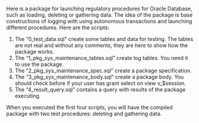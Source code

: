 Here is a package for launching regulatory procedures for Oracle Database, such as loading, deleting or gathering data. The idea of the package is base constructions of logging with using autonomous transactions and launching different procedures.
Here are the scripts:
1. The “0_test_data.sql” create some tables and data for testing. The tables are not real and without any comments, they are here to show how the package works.
2. The “1_pkg_sys_maintenance_tables.sql” create log tables. You need it to use the package.
3. The “2_pkg_sys_maintenance_spec.sql” create a package specification.
4. The “3_pkg_sys_maintenance_body.sql” create a package body. You should check before if your user has grant select on view v_$session.
5. The “4_result_query.sql” contains a query with results of the package executing.

When you executed the first four scripts, you will have the compiled package with two test procedures: deleting and gathering data.
